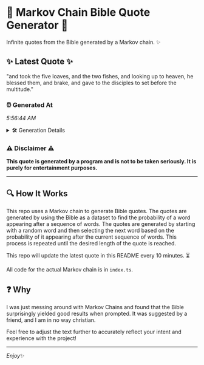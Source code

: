# 📖 Markov Chain Bible Quote Generator 📖

Infinite quotes from the Bible generated by a Markov chain. ✨

## ✨ Latest Quote ✨
"and took the five loaves, and the two fishes, and looking up to heaven, he blessed them, and brake, and gave to the disciples to set before the multitude."

### ⏰ Generated At
*5:56:44 AM*

<details>
    <summary>🛠️ Generation Details</summary>
    <p>
        <strong>🌱 Seed:</strong> and<br>
        <strong>🔄 Iterations:</strong> 28<br>
        <strong>📜 Context History:</strong><br>[ and ]: took<br>[ and, took ]: the<br>[ and, took, the ]: five<br>[ and, took, the, five ]: loaves,<br>[ and, took, the, five, loaves, ]: and<br>[ and, took, the, five, loaves,, and ]: the<br>[ took, the, five, loaves,, and, the ]: two<br>[ the, five, loaves,, and, the, two ]: fishes,<br>[ five, loaves,, and, the, two, fishes, ]: and<br>[ loaves,, and, the, two, fishes,, and ]: looking<br>[ and, the, two, fishes,, and, looking ]: up<br>[ the, two, fishes,, and, looking, up ]: to<br>[ two, fishes,, and, looking, up, to ]: heaven,<br>[ fishes,, and, looking, up, to, heaven, ]: he<br>[ and, looking, up, to, heaven,, he ]: blessed<br>[ looking, up, to, heaven,, he, blessed ]: them,<br>[ up, to, heaven,, he, blessed, them, ]: and<br>[ to, heaven,, he, blessed, them,, and ]: brake,<br>[ heaven,, he, blessed, them,, and, brake, ]: and<br>[ he, blessed, them,, and, brake,, and ]: gave<br>[ blessed, them,, and, brake,, and, gave ]: to<br>[ them,, and, brake,, and, gave, to ]: the<br>[ and, brake,, and, gave, to, the ]: disciples<br>[ brake,, and, gave, to, the, disciples ]: to<br>[ and, gave, to, the, disciples, to ]: set<br>[ gave, to, the, disciples, to, set ]: before<br>[ to, the, disciples, to, set, before ]: the<br>[ the, disciples, to, set, before, the ]: multitude.<br>
    </p>
</details>

### ⚠️ Disclaimer ⚠️
**This quote is generated by a program and is not to be taken seriously. It is purely for entertainment purposes.**

---

## 🔍 How It Works

This repo uses a Markov chain to generate Bible quotes. The quotes are generated by using the Bible as a dataset to find the probability of a word appearing after a sequence of words. The quotes are generated by starting with a random word and then selecting the next word based on the probability of it appearing after the current sequence of words. This process is repeated until the desired length of the quote is reached.

This repo will update the latest quote in this README every 10 minutes. ⏳

All code for the actual Markov chain is in `index.ts`.

## ❓ Why

I was just messing around with Markov Chains and found that the Bible surprisingly yielded good results when prompted. 
It was suggested by a friend, and I am in no way christian.

Feel free to adjust the text further to accurately reflect your intent and experience with the project!

---

*Enjoy*✨
